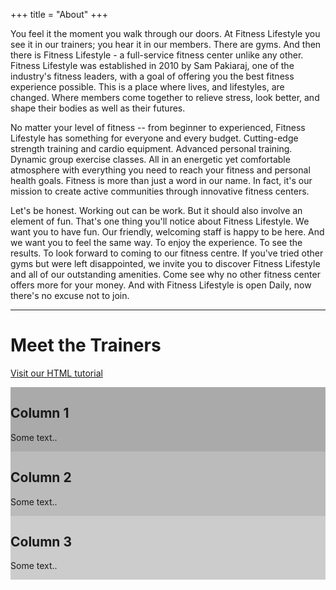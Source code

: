 +++
title = "About"
+++

You feel it the moment you walk through our doors. At Fitness Lifestyle you see it in our trainers; you hear it in our members. There are gyms. And then there is Fitness Lifestyle - a full-service fitness center unlike any other. Fitness Lifestyle was established in 2010 by Sam Pakiaraj, one of the industry's fitness leaders, with a goal of offering you the best fitness experience possible. This is a place where lives, and lifestyles, are changed. Where members come together to relieve stress, look better, and shape their bodies as well as their futures.

No matter your level of fitness -- from beginner to experienced, Fitness Lifestyle has something for everyone and every budget. Cutting-edge strength training and cardio equipment. Advanced personal training. Dynamic group exercise classes. All in an energetic yet comfortable atmosphere with everything you need to reach your fitness and personal health goals. Fitness is more than just a word in our name. In fact, it's our mission to create active communities through innovative fitness centers.

Let's be honest. Working out can be work. But it should also involve an element of fun. That's one thing you'll notice about Fitness Lifestyle. We want you to have fun. Our friendly, welcoming staff is happy to be here. And we want you to feel the same way. To enjoy the experience. To see the results. To look forward to coming to our fitness centre. If you've tried other gyms but were left disappointed, we invite you to discover Fitness Lifestyle and all of our outstanding amenities. Come see why no other fitness center offers more for your money. And with Fitness Lifestyle is open Daily, now there's no excuse not to join.

---

# Meet the Trainers

<a href="https://www.w3schools.com/html/">Visit our HTML tutorial</a>

<div class="row">
  <div class="column" style="background-color:#aaa;">
    <h2>Column 1</h2>
    <p>Some text..</p>
  </div>
  <div class="column" style="background-color:#bbb;">
    <h2>Column 2</h2>
    <p>Some text..</p>
  </div>
  <div class="column" style="background-color:#ccc;">
    <h2>Column 3</h2>
    <p>Some text..</p>
  </div>